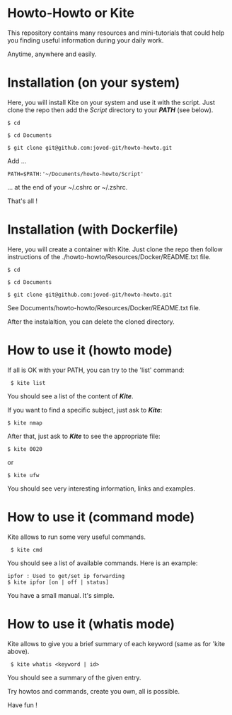 # Howto-Howto or Kite

This repository contains many resources and mini-tutorials that could help you finding useful information during your daily work.

Anytime, anywhere and easily.


# Installation (on your system)

Here, you will install Kite on your system and use it with the script.
Just clone the repo then add the _Script_ directory to your ***PATH*** (see below).

```
$ cd

$ cd Documents

$ git clone git@github.com:joved-git/howto-howto.git
```

Add ...

```
PATH=$PATH:'~/Documents/howto-howto/Script'
```

... at the end of your ~/.cshrc or ~/.zshrc.

That's all !


# Installation (with Dockerfile)

Here, you will create a container with Kite.
Just clone the repo then follow instructions of the ./howto-howto/Resources/Docker/README.txt file.

```
$ cd

$ cd Documents

$ git clone git@github.com:joved-git/howto-howto.git
```

See Documents/howto-howto/Resources/Docker/README.txt file.

After the instalaltion, you can delete the cloned directory.


# How to use it (howto mode)

If all is OK with your PATH, you can try to the 'list' command:

```
 $ kite list
```

You should see a list of the content of ***Kite***.


If you want to find a specific subject, just ask to ***Kite***:

```
$ kite nmap
```

After that, just ask to ***Kite*** to see the appropriate file:

 
```
$ kite 0020
```

or

```
$ kite ufw
```

You should see very interesting information, links and examples.


# How to use it (command mode)

Kite allows to run some very useful commands. 

```
 $ kite cmd
```

You should see a list of available commands. Here is an example:

```
ipfor : Used to get/set ip forwarding
$ kite ipfor [on | off | status]
```

You have a small manual. It's simple.


# How to use it (whatis mode)

Kite allows to give you a brief summary of each keyword (same as for 'kite <keyword> above). 

```
 $ kite whatis <keyword | id>
```

You should see a summary of the given entry.


Try howtos and commands, create you own, all is possible.

Have fun !
